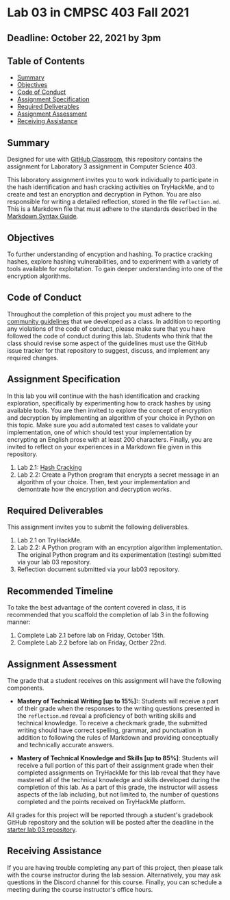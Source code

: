 # Lab 03 in CMPSC 403 Fall 2021

## Deadline: October 22, 2021 by 3pm

## Table of Contents

- [Summary](#summary)
- [Objectives](#objectives)
- [Code of Conduct](#code-of-conduct)
- [Assignment Specification](#assignment-specification)
- [Required Deliverables](#required-deliverables)
- [Assignment Assessment](#assignment-assessment)
- [Receiving Assistance](receiving-assistance)

## Summary

Designed for use with [GitHub Classroom](https://classroom.github.com/), this repository contains the assignment for Laboratory 3 assignment in Computer Science 403.

This laboratory assignment invites you to work individually to participate in the hash identification and hash cracking activities on TryHackMe, and to create and test an encryption and decryption in Python. You are also responsible for writing a detailed reflection, stored in the file `reflection.md`. This is a Markdown file that must adhere to the standards described in the [Markdown Syntax Guide](https://guides.github.com/features/mastering-markdown/).

## Objectives

To further understanding of encyption and hashing. To practice cracking hashes, explore hashing vulnerabilities, and to experiment with a variety of tools available for exploitation. To gain deeper understanding into one of the encryption algorithms.

## Code of Conduct

Throughout the completion of this project you must adhere to the [community guidelines](https://github.com/CMPSC403-AlleghenyCollege-Fall2021/community_guidelines) that we developed as a class. In addition to reporting any violations of the code of conduct, please make sure that you have followed the code of conduct during this lab. Students who think that the class should revise some aspect of the guidelines must use the GitHub issue tracker for that repository to suggest, discuss, and implement any required changes.

## Assignment Specification

In this lab you will continue with the hash identification and cracking exploration, specifically by experimenting how to crack hashes by using available tools. You are then invited to explore the concept of encryption and decryption by implementing an algorithm of your choice in Python on this topic. Make sure you add automated test cases to validate your implementation, one of which should test your implementation by encrypting an English prose with at least 200 characters. Finally, you are invited to reflect on your experiences in a Markdown file given in this repository.

1. Lab 2.1: [Hash Cracking]()
2. Lab 2.2:  Create a Python program that encrypts a secret message in an algorithm of your choice. Then, test your implementation and demontrate how the encryption and decryption works.

## Required Deliverables

This assignment invites you to submit the following deliverables.

1. Lab 2.1 on TryHackMe.
3. Lab 2.2: A Python program with an encyrption algorithm implementation. The original Python program and its experimentation (testing) submitted via your lab 03 repository.
4. Reflection document submitted via your lab03 repository.

## Recommended Timeline

To take the best advantage of the content covered in class, it is recommended that you scaffold the completion of lab 3 in the following manner:

1. Complete Lab 2.1 before lab on Friday, October 15th.
2. Complete Lab 2.2 before lab on Friday, Octber 22nd.

## Assignment Assessment

The grade that a student receives on this assignment will have the following components.

- **Mastery of Technical Writing [up to 15%]:**: Students will receive a part of their grade when the responses to the writing questions presented in the `reflection.md` reveal a proficiency of both writing skills and technical knowledge. To receive a checkmark grade, the submitted writing should have correct spelling, grammar, and punctuation in addition to following the rules of Markdown and providing conceptually and technically accurate answers.

- **Mastery of Technical Knowledge and Skills [up to 85%]**: Students will receive a full portion of this part of their assignment grade when their completed assignments on TryHackMe for this lab reveal that they have mastered all of the technical knowledge and skills developed during the completion of this lab. As a part of this grade, the instructor will assess aspects of the lab including, but not limited to, the number of questions completed and the points received on TryHackMe platform.

All grades for this project will be reported through a student's gradebook GitHub repository and the solution will be posted after the deadline in the [starter lab 03 repository](https://github.com/CMPSC403-AlleghenyCollege-Fall2021/lab03).

## Receiving Assistance

If you are having trouble completing any part of this project, then please talk with the course instructor during the lab session. Alternatively, you may ask questions in the Discord channel for this course. Finally, you can schedule a meeting during the course instructor's office hours.
